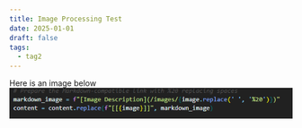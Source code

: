 ```yaml
---
title: Image Processing Test
date: 2025-01-01
draft: false
tags:
  - tag2
---
```

Here is an image below
![Image Description](/images/Pasted%20image%2020250101101532.png)